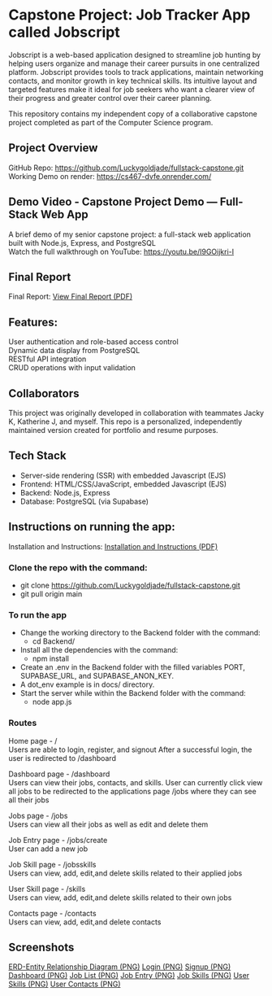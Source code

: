 # Capstone Project: Job Tracker App called Jobscript

Jobscript is a web-based application designed to streamline job hunting by helping users organize and manage their career pursuits in one centralized platform. Jobscript provides tools to track applications, maintain networking contacts, and monitor growth in key technical skills. Its intuitive layout and targeted features make it ideal for job seekers who want a clearer view of their progress and greater control over their career planning.

This repository contains my independent copy of a collaborative capstone project completed as part of the Computer Science program.

## Project Overview

GitHub Repo: https://github.com/Luckygoldjade/fullstack-capstone.git<br>
Working Demo on render: https://cs467-dvfe.onrender.com/

## Demo Video - Capstone Project Demo — Full-Stack Web App

A brief demo of my senior capstone project: a full-stack web application built with Node.js, Express, and PostgreSQL<br>
Watch the full walkthrough on YouTube: https://youtu.be/I9GOijkri-I

## Final Report

Final Report: [View Final Report (PDF)](docs/cs467_jobscript_kuang_jaeger_chan_final_report_060425_v01.pdf)

## Features:

User authentication and role-based access control<br>
Dynamic data display from PostgreSQL<br>
RESTful API integration<br>
CRUD operations with input validation

## Collaborators

This project was originally developed in collaboration with teammates Jacky K, Katherine J, and myself. 
This repo is a personalized, independently maintained version created for portfolio and resume purposes.

## Tech Stack
- Server-side rendering (SSR) with embedded Javascript (EJS)
- Frontend: HTML/CSS/JavaScript, embedded Javascript (EJS)
- Backend: Node.js, Express
- Database: PostgreSQL (via Supabase)

## Instructions on running the app:

Installation and Instructions: [Installation and Instructions (PDF)](docs/cs467_jobscript_Installation_and_Instructions_060425_v01.pdf)

### Clone the repo with the command:

-  git clone https://github.com/Luckygoldjade/fullstack-capstone.git
-  git pull origin main

### To run the app

- Change the working directory to the Backend folder with the command:
  - cd Backend/
- Install all the dependencies with the command:
  - npm install
- Create an .env in the Backend folder with the filled variables PORT, SUPABASE_URL, and SUPABASE_ANON_KEY.
- A dot_env example is in docs/ directory.
- Start the server while within the Backend folder with the command:
  - node app.js

### Routes

Home page - / <br>
Users are able to login, register, and signout
After a successful login, the user is redirected to /dashboard

Dashboard page - /dashboard <br>
Users can view their jobs, contacts, and skills. User can currently click view all jobs to be redirected to the applications page /jobs where they can see all their jobs

Jobs page - /jobs <br>
Users can view all their jobs as well as edit and delete them

Job Entry page - /jobs/create <br>
User can add a new job

Job Skill page - /jobsskills <br>
Users can view, add, edit,and delete skills related to their applied jobs

User Skill page - /skills <br>
Users can view, add, edit,and delete skills related to their own jobs

Contacts page - /contacts <br>
Users can view, add, edit,and delete contacts

## Screenshots
[ERD-Entity Relationship Diagram (PNG)](docs/screenshots/SQL_erd_diagram_062425_v02.png)
[Login (PNG)](docs/screenshots/jobscript_login_1.png)
[Signup (PNG)](docs/screenshots/jobscript_signup_3.png)
[Dashboard (PNG)](docs/screenshots/jobscript_dashboard_1.png)
[Job List (PNG)](docs/screenshots/jobscript_job_list_1.png)
[Job Entry (PNG)](docs/screenshots/jobscript_job_entry_1.png)
[Job Skills (PNG)](docs/screenshots/jobscript_job_skills_1.png)
[User Skills (PNG)](docs/screenshots/jobscript_user_skills_1.png)
[User Contacts (PNG)](docs/screenshots/jobscript_user_contacts_1.png)

## 